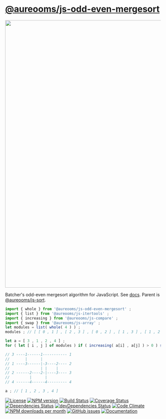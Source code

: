 [@aureooms/js-odd-even-mergesort](https://aureooms.github.io/js-odd-even-mergesort)
==

<img src="https://cdn.rawgit.com/aureooms/js-odd-even-mergesort/master/media/sketch.svg" width="864">

Batcher's odd-even mergesort algorithm for JavaScript.
See [docs](https://aureooms.github.io/js-odd-even-mergesort).
Parent is [@aureooms/js-sort](https://github.com/aureooms/js-sort).

```js
import { whole } from '@aureooms/js-odd-even-mergesort' ;
import { list } from '@aureooms/js-itertools' ;
import { increasing } from '@aureooms/js-compare' ;
import { swap } from '@aureooms/js-array' ;
let modules = list( whole( 4 ) ) ;
modules ; // [ [ 0 , 1 ] , [ 2 , 3 ] , [ 0 , 2 ] , [ 1 , 3 ] , [ 1 , 2 ] ]

let a = [ 3 , 1 , 2 , 4 ] ;
for ( let [ i , j ] of modules ) if ( increasing( a[i] , a[j] ) > 0 ) swap( a , i , j ) ;

// 3 ----1------1----------- 1
//       |      |
// 1 ----3------|-3----2---- 2
//              | |    |
// 2 ------2----2-|----3---- 3
//         |      |
// 4 ------4------4--------- 4

a ; // [ 1 , 2 , 3 , 4 ]
```

[![License](https://img.shields.io/github/license/aureooms/js-odd-even-mergesort.svg?style=flat)](https://raw.githubusercontent.com/aureooms/js-odd-even-mergesort/master/LICENSE)
[![NPM version](https://img.shields.io/npm/v/@aureooms/js-odd-even-mergesort.svg?style=flat)](https://www.npmjs.org/package/@aureooms/js-odd-even-mergesort)
[![Build Status](https://img.shields.io/travis/aureooms/js-odd-even-mergesort.svg?style=flat)](https://travis-ci.org/aureooms/js-odd-even-mergesort)
[![Coverage Status](https://img.shields.io/coveralls/aureooms/js-odd-even-mergesort.svg?style=flat)](https://coveralls.io/r/aureooms/js-odd-even-mergesort)
[![Dependencies Status](https://img.shields.io/david/aureooms/js-odd-even-mergesort.svg?style=flat)](https://david-dm.org/aureooms/js-odd-even-mergesort#info=dependencies)
[![devDependencies Status](https://img.shields.io/david/dev/aureooms/js-odd-even-mergesort.svg?style=flat)](https://david-dm.org/aureooms/js-odd-even-mergesort#info=devDependencies)
[![Code Climate](https://img.shields.io/codeclimate/github/aureooms/js-odd-even-mergesort.svg?style=flat)](https://codeclimate.com/github/aureooms/js-odd-even-mergesort)
[![NPM downloads per month](https://img.shields.io/npm/dm/@aureooms/js-odd-even-mergesort.svg?style=flat)](https://www.npmjs.org/package/@aureooms/js-odd-even-mergesort)
[![GitHub issues](https://img.shields.io/github/issues/aureooms/js-odd-even-mergesort.svg?style=flat)](https://github.com/aureooms/js-odd-even-mergesort/issues)
[![Documentation](https://aureooms.github.io/js-odd-even-mergesort/badge.svg)](https://aureooms.github.io/js-odd-even-mergesort/source.html)
